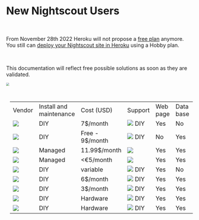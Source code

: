# New Nightscout Users

</br>

From November 28th 2022 Heroku will not propose a [free plan](https://blog.heroku.com/next-chapter) anymore.  
You still can [deploy your Nightscout site in Heroku](../../vendors/heroku/new_user) using a Hobby plan.

</br>

This documentation will reflect free possible solutions as soon as they are validated.

<img src="../../img/WIP.png" style="zoom:50%;" align="center">

</br>

<table style="padding:10px">
    <tr>
        <td>Vendor</td>
        <td>Install and</br>maintenance</td>
    	<td>Cost (USD)</td>
        <td>Support</td>
        <td>Web page</td>
        <td>Data base</td>
        <td>Complexity</td>
    </tr>
    <tr>
        <td><img src="../../vendors/img/Heroku.png" align="center"></td>
        <td>DIY</td>
    	<td>7$/month</td>
        <td><img src="../../vendors/img/Facebook.png"> DIY</td>
        <td>Yes</td>
        <td>No</td>
        <td>Medium</td>
    </tr>
    <tr>
        <td><img src="../../vendors/img/Atlas.png" align="center"></td>
        <td>DIY</td>
    	<td>Free -</br>9$/month</td>
        <td><img src="../../vendors/img/Facebook.png"> DIY</td>
        <td>No</td>
        <td>Yes</td>
        <td>Medium</td>
    </tr>
    <tr>
        <td><img src="../../vendors/img/T1Pal.png" align="center"></td>
        <td>Managed</td>
    	<td>11.99$/month</td>
        <td><img src="../../vendors/img/T1Pal.png" align="center"></td>
        <td>Yes</td>
        <td>Yes</td>
        <td>Low</td>
    </tr>
    <tr>
        <td><img src="../../vendors/img/10BE.png" align="center"></td>
        <td>Managed</td>
    	<td>&lt;€5/month</td>
        <td><img src="../../vendors/img/10BE.png" align="center"></td>
        <td>Yes</td>
        <td>Yes</td>
        <td>Low</td>
    </tr>
    <tr>
        <td><img src="../../vendors/img/Azure.png" align="center"></td>
        <td>DIY</td>
    	<td>variable</td>
        <td><img src="../../vendors/img/Facebook.png"> DIY</td>
        <td>Yes</td>
        <td>No</td>
        <td>High</td>
    </tr>
    <tr>
        <td><img src="../../vendors/img/DO.png" align="center"></td>
        <td>DIY</td>
    	<td>6$/month</td>
        <td><img src="../../vendors/img/Facebook.png"> DIY</td>
        <td>Yes</td>
        <td>Yes</td>
        <td>High</td>
    </tr>
    <tr>
        <td><img src="../../vendors/img/MVPS.png" align="center"></td>
        <td>DIY</td>
    	<td>3$/month</td>
        <td><img src="../../vendors/img/Facebook.png"> DIY</td>
        <td>Yes</td>
        <td>Yes</td>
        <td>High</td>
    </tr>
    <tr>
        <td><img src="../../vendors/img/RPi.png" align="center"></td>
        <td>DIY</td>
    	<td>Hardware</td>
        <td><img src="../../vendors/img/Facebook.png"> DIY</td>
        <td>Yes</td>
        <td>Yes</td>
        <td>High</td>
    </tr>
    <tr>
        <td><img src="../../vendors/img/Synology.png" align="center"></td>
        <td>DIY</td>
    	<td>Hardware</td>
        <td><img src="../../vendors/img/Facebook.png"> DIY</td>
        <td>Yes</td>
        <td>Yes</td>
        <td>High</td>
    </tr>
</table>








</br>

